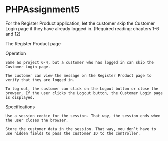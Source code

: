 # PHPAssignment5

For the Register Product application, let the customer skip the Customer Login page if they have already logged in. (Required reading: chapters 1-6 and 12) 

The Register Product page 

 

Operation 

    Same as project 6-4, but a customer who has logged in can skip the Customer Login page. 

    The customer can view the message on the Register Product page to verify that they are logged in. 

    To log out, the customer can click on the Logout button or close the browser. If the user clicks the Logout button, the Customer Login page is displayed. 

Specifications 

    Use a session cookie for the session. That way, the session ends when the user closes the browser. 

    Store the customer data in the session. That way, you don’t have to use hidden fields to pass the customer ID to the controller. 

